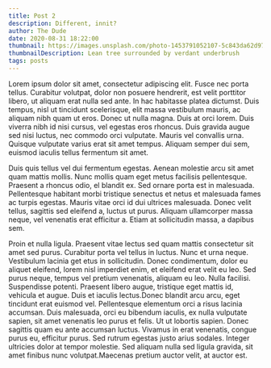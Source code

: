 ```yaml
---
title: Post 2
description: Different, innit?
author: The Dude
date: 2020-08-31 18:22:00
thumbnail: https://images.unsplash.com/photo-1453791052107-5c843da62d97?ixlib=rb-1.2.1&ixid=eyJhcHBfaWQiOjEyMDd9&auto=format&fit=crop&w=750&q=80
thumbnailDescription: Lean tree surrounded by verdant underbrush
tags: posts
---
```


Lorem ipsum dolor sit amet, consectetur adipiscing elit. Fusce nec porta tellus. Curabitur volutpat, dolor non posuere hendrerit, est velit porttitor libero, ut aliquam erat nulla sed ante. In hac habitasse platea dictumst. Duis tempus, nisl ut tincidunt scelerisque, elit massa vestibulum mauris, ac aliquam nibh quam ut eros. Donec ut nulla magna. Duis at orci lorem. Duis viverra nibh id nisi cursus, vel egestas eros rhoncus. Duis gravida augue sed nisi luctus, nec commodo orci vulputate. Mauris vel convallis  urna. Quisque vulputate varius erat sit amet tempus. Aliquam semper dui sem, euismod iaculis tellus fermentum sit amet.

Duis quis tellus vel dui fermentum egestas. Aenean molestie arcu sit amet quam mattis mollis. Nunc mollis quam eget metus facilisis pellentesque. Praesent a rhoncus odio, el blandit ex. Sed ornare porta est in malesuada. Pellentesque habitant morbi tristique senectus et netus et malesuada fames ac turpis egestas. Mauris vitae orci id dui ultrices malesuada. Donec velit tellus, sagittis sed eleifend a, luctus ut purus. Aliquam ullamcorper massa neque, vel venenatis erat efficitur a. Etiam at sollicitudin massa, a dapibus sem.

Proin et nulla ligula. Praesent vitae lectus sed quam mattis consectetur sit amet sed purus. Curabitur porta vel tellus in luctus. Nunc et urna neque. Vestibulum lacinia get etus in sollicitudin. Donec condimentum, dolor eu aliquet eleifend, lorem nisl imperdiet enim, et eleifend erat velit eu leo. Sed purus neque, tempus vel pretium venenatis, aliquam eu leo. Nulla facilisi. Suspendisse potenti. Praesent libero augue, tristique eget mattis id, vehicula et augue. Duis et iaculis lectus.Donec blandit arcu arcu, eget tincidunt erat euismod vel. Pellentesque elementum orci a risus lacinia accumsan. Duis malesuada, orci eu bibendum iaculis, ex nulla vulputate sapien, sit amet venenatis leo purus et felis. Ut ut lobortis sapien. Donec sagittis quam eu ante accumsan luctus. Vivamus in erat venenatis, congue purus eu, efficitur purus. Sed rutrum egestas justo  arius sodales. Integer ultricies dolor at tempor molestie. Sed aliquam nulla sed ligula gravida, sit amet finibus nunc volutpat.Maecenas pretium auctor velit, at auctor est.
